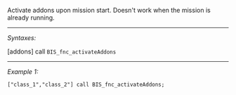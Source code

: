 Activate addons upon mission start. Doesn't work when the mission is already running.


---
*Syntaxes:*

[addons] call `BIS_fnc_activateAddons`

---
*Example 1:*

```sqf
["class_1","class_2"] call BIS_fnc_activateAddons;
```